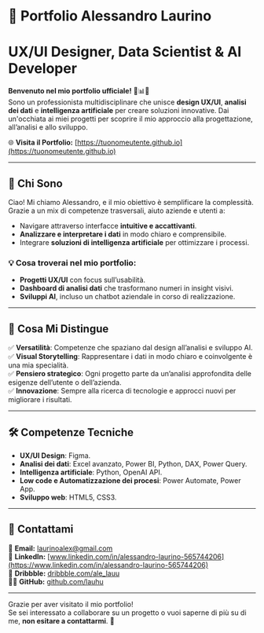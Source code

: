 # 🌟 Portfolio Alessandro Laurino
# UX/UI Designer, Data Scientist & AI Developer

**Benvenuto nel mio portfolio ufficiale!** 🎨📊🤖  
Sono un professionista multidisciplinare che unisce **design UX/UI**, **analisi dei dati** e **intelligenza artificiale** per creare soluzioni innovative. Dai un'occhiata ai miei progetti per scoprire il mio approccio alla progettazione, all’analisi e allo sviluppo.

🌐 **Visita il Portfolio:** [https://tuonomeutente.github.io](https://tuonomeutente.github.io)

---

## 👋 Chi Sono
Ciao! Mi chiamo Alessandro, e il mio obiettivo è semplificare la complessità.  
Grazie a un mix di competenze trasversali, aiuto aziende e utenti a:
- Navigare attraverso interfacce **intuitive e accattivanti**.
- **Analizzare e interpretare i dati** in modo chiaro e comprensibile.
- Integrare **soluzioni di intelligenza artificiale** per ottimizzare i processi.

### 💡 Cosa troverai nel mio portfolio:
- **Progetti UX/UI** con focus sull’usabilità.
- **Dashboard di analisi dati** che trasformano numeri in insight visivi.
- **Sviluppi AI**, incluso un chatbot aziendale in corso di realizzazione.

---

## 🚀 Cosa Mi Distingue
✅ **Versatilità**: Competenze che spaziano dal design all’analisi e sviluppo AI.  
✅ **Visual Storytelling**: Rappresentare i dati in modo chiaro e coinvolgente è una mia specialità.  
✅ **Pensiero strategico**: Ogni progetto parte da un’analisi approfondita delle esigenze dell’utente o dell’azienda.  
✅ **Innovazione**: Sempre alla ricerca di tecnologie e approcci nuovi per migliorare i risultati.

---

## 🛠️ Competenze Tecniche
- **UX/UI Design**: Figma.  
- **Analisi dei dati**: Excel avanzato, Power BI, Python, DAX, Power Query.
- **Intelligenza artificiale**: Python, OpenAI API.
- **Low code e Automatizzazione dei procesi**: Power Automate, Power App.
- **Sviluppo web**: HTML5, CSS3.

---

## 🤝 Contattami
💌 **Email:** [laurinoalex@gmail.com](mailtolaurinoalex@gmail.com)  
🔗 **LinkedIn:** [www.linkedin.com/in/alessandro-laurino-565744206](https://www.linkedin.com/in/alessandro-laurino-565744206)  
📸 **Dribbble:** [dribbble.com/ale_lauu](https://dribbble.com/ale_lauu)  
🧑‍💻 **GitHub:** [github.com/lauhu](https://github.com/lauhu)

---

Grazie per aver visitato il mio portfolio!  
Se sei interessato a collaborare su un progetto o vuoi saperne di più su di me, **non esitare a contattarmi**. 🚀
